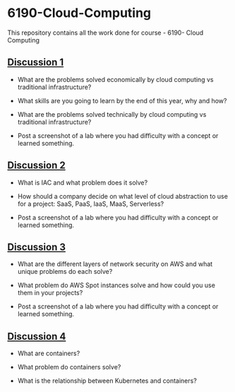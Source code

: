 # 6190-Cloud-Computing

This repository contains all the work done for course - 6190- Cloud Computing

## [Discussion 1](https://github.com/nityanandkore/6190-Cloud-Computing/blob/master/Discussion-1.md)

* What are the problems solved economically by cloud computing vs traditional infrastructure?

*	What skills are you going to learn by the end of this year, why and how?

*	What are the problems solved technically by cloud computing vs traditional infrastructure?

*	Post a screenshot of a lab where you had difficulty with a concept or learned something. 

## [Discussion 2](https://github.com/nityanandkore/6190-Cloud-Computing/blob/master/Discussion-2.md)

* What is IAC and what problem does it solve?

* How should a company decide on what level of cloud abstraction to use for a project: SaaS, PaaS, IaaS, MaaS, Serverless?

* Post a screenshot of a lab where you had difficulty with a concept or learned something.


## [Discussion 3](https://github.com/nityanandkore/6190-Cloud-Computing/blob/master/Discussion-3.md)

* What are the different layers of network security on AWS and what unique problems do each solve?

* What problem do AWS Spot instances solve and how could you use them in your projects?

* Post a screenshot of a lab where you had difficulty with a concept or learned something.

## [Discussion 4](https://github.com/nityanandkore/6190-Cloud-Computing/blob/master/Discussion-4.md)

* What are containers?

* What problem do containers solve?

* What is the relationship between Kubernetes and containers?
